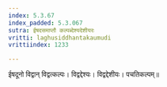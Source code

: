 ```yaml
---
index: 5.3.67
index_padded: 5.3.067
sutra: ईषदसमाप्तौ कल्पब्देश्यदेशीयरः
vritti: laghusiddhantakaumudi
vrittiindex: 1233

---
```

ईषदूनो विद्वान् विद्वत्कल्पः। विद्वद्देश्यः। विद्वद्देशीयः। पचतिकल्पम्॥